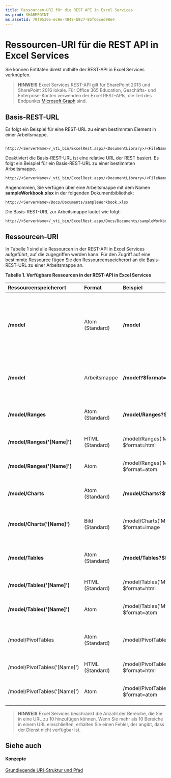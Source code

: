 ```yaml
---
title: Ressourcen-URI für die REST API in Excel Services
ms.prod: SHAREPOINT
ms.assetid: 79f95305-ec9e-4842-b937-85f66ced98e4
---
```



# Ressourcen-URI für die REST API in Excel Services

Sie können Entitäten direkt mithilfe der REST-API in Excel Services verknüpfen.
  
    
    


> **HINWEIS**
> Excel Services REST-API gilt für SharePoint 2013 und SharePoint 2016 lokale. Für Office 365 Education, Geschäfts- und Enterprise-Konten verwenden der Excel REST-APIs, die Teil des Endpunkts  [Microsoft Graph](http://graph.microsoft.io/en-us/docs/api-reference/v1.0/resources/excel
) sind.
  
    
    


## Basis-REST-URL

Es folgt ein Beispiel für eine REST-URL zu einem bestimmten Element in einer Arbeitsmappe.
  
    
    

```

http://<ServerName>/_vti_bin/ExcelRest.aspx/<DocumentLibrary>/<FileName>/<ResourceLocation>
```

Deaktiviert die Basis-REST-URL ist eine relative URL der REST basiert. Es folgt ein Beispiel für ein Basis-REST-URL zu einer bestimmten Arbeitsmappe.
  
    
    



```
http://<ServerName>/_vti_bin/ExcelRest.aspx/<DocumentLibrary>/<FileName>
```

Angenommen, Sie verfügen über eine Arbeitsmappe mit dem Namen **sampleWorkbook.xlsx** in der folgenden Dokumentbibliothek:
  
    
    



```
http://<ServerName>/Docs/Documents/sampleWorkbook.xlsx
```

Die Basis-REST-URL zur Arbeitsmappe lautet wie folgt:
  
    
    



```
http://<ServerName>/_vti_bin/ExcelRest.aspx/Docs/Documents/sampleWorkbook.xlsx
```


## Ressourcen-URI

In Tabelle 1 sind alle Ressourcen in der REST-API in Excel Services aufgeführt, auf die zugegriffen werden kann. Für den Zugriff auf eine bestimmte Ressource fügen Sie den Ressourcenspeicherort an die Basis-REST-URL zu einer Arbeitsmappe an.
  
    
    

**Tabelle 1. Verfügbare Ressourcen in der REST-API in Excel Services**


|****Ressourcenspeicherort****|****Format****|****Beispiel****|****Hinweise****|
|:-----|:-----|:-----|:-----|
|**/model** <br/> |Atom (Standard) <br/> |**/model** <br/> |Gibt einen ATOM-Feed mit den von der REST-API in Excel Services unterstützten Ressourcen zurück. Zu den unterstützten Ressourcen zählen Bereiche, Diagramme, Tabellen und PivotTables. <br/> |
|**/model** <br/> |Arbeitsmappe <br/> |**/model?$format=workbook** <br/> |Dies ist die Arbeitsmappe. Unterstützte Arbeitsmappenformate sind XLSX, XLSB und XLSM. <br/> |
|**/model/Ranges** <br/> |Atom (Standard) <br/> |**/model/Ranges?$format=atom** <br/> |Ein ATOM-Feed, der alle benannten Bereiche in der Arbeitsmappe auflistet. <br/> |
|**/model/Ranges('[Name]')** <br/> |HTML (Standard) <br/> |/model/Ranges('MyRange')?$format=html <br/> |Ein HTML-Fragment für den angeforderten Bereich. <br/> |
|**/model/Ranges('[Name]')** <br/> |Atom <br/> |/model/Ranges('MyRange')?$format=atom <br/> |Ein ATOM-Eintrag, der eine XML-Darstellung der Daten in diesem Bereich enthält. <br/> |
|**/model/Charts** <br/> |Atom (Standard) <br/> |**/model/Charts?$format=atom** <br/> |Ein ATOM-Feed, der alle Diagramme in der Arbeitsmappe auflistet. <br/> |
|**/model/Charts('[Name]')** <br/> |Bild (Standard) <br/> |/model/Charts('MyChart')?$format=image <br/> |Ein Bild des Diagramms. Das Bild hat das PNG-Format (Portable Network Graphics). <br/> |
|**/model/Tables** <br/> |Atom (Standard) <br/> |**/model/Tables?$format=atom** <br/> |Ein ATOM-Feed, der alle verfügbaren Tabellen in der Arbeitsmappe auflistet. <br/> |
|**/model/Tables('[Name]')** <br/> |HTML (Standard) <br/> |/model/Tables('MyTable')?$format=html <br/> |Ein HTML-Fragment für die angeforderte Tabelle. <br/> |
|**/model/Tables('[Name]')** <br/> |Atom <br/> |/model/Tables('MyTable')?$format=atom <br/> |Ein ATOM-Eintrag, der eine XML-Darstellung der Daten in dieser Tabelle enthält. <br/> |
|/model/PivotTables <br/> |Atom (Standard) <br/> |/model/PivotTables?$format=atom <br/> |Ein ATOM-Feed, der alle verfügbaren PivotTables in der Arbeitsmappe auflistet. <br/> |
|/model/PivotTables('[Name]') <br/> |HTML (Standard) <br/> |/model/PivotTables('MyPivotTable)?$format=html <br/> |Ein HTML-Fragment für die angeforderte PivotTable. <br/> |
|/model/PivotTables('[Name]') <br/> |Atom <br/> |/model/PivotTables('MyPivotTable')?$format=atom <br/> |Ein ATOM-Eintrag, der eine XML-Darstellung der Daten in den PivotTables enthält. <br/> |
   

> **HINWEIS**
> Excel Services beschränkt die Anzahl der Bereiche, die Sie in eine URL zu 10 hinzufügen können. Wenn Sie mehr als 10 Bereiche in einem URL einschließen, erhalten Sie einen Fehler, der angibt, dass der Dienst nicht verfügbar ist.
  
    
    


## Siehe auch


#### Konzepte


  
    
    
 [Grundlegende URI-Struktur und Pfad](basic-uri-structure-and-path.md)
